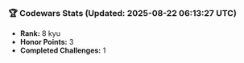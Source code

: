 ### 🏆 Codewars Stats (Updated: 2025-08-22 06:13:27 UTC)

- **Rank:** 8 kyu
- **Honor Points:** 3
- **Completed Challenges:** 1
